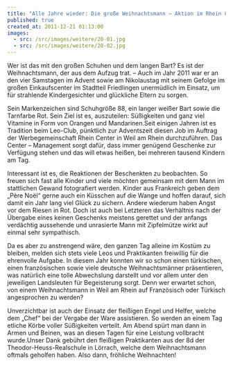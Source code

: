 ```yaml
---
title: "Alle Jahre wieder: Die große Weihnachtsmann – Aktion im Rhein Center"
published: true
created_at: 2011-12-21 01:13:00
images:
  - src: /src/images/weitere/20-01.jpg
  - src: /src/images/weitere/20-02.jpg
---
```


Wer ist das mit den großen Schuhen und dem langen Bart? Es ist der Weihnachtsmann, der aus dem Aufzug trat. – Auch im Jahr 2011 war er an den vier Samstagen im Advent sowie am Nikolaustag mit seinem Gefolge im großen Einkaufscenter im Stadtteil Friedlingen unermüdlich im Einsatz, um für strahlende Kindergesichter und glückliche Eltern zu sorgen.

Sein Markenzeichen sind Schuhgröße 88, ein langer weißer Bart sowie die Tarnfarbe Rot. Sein Ziel ist es, auszuteilen: Süßigkeiten und ganz viel Vitamine in Form von Orangen und Mandarinen.Seit einigen Jahren ist es Tradition beim Leo-Club, pünktlich zur Adventszeit diesen Job im Auftrag der Werbegemeinschaft Rhein Center in Weil am Rhein durchzuführen. Das Center – Management sorgt dafür, dass immer genügend Geschenke zur Verfügung stehen und das will etwas heißen, bei mehreren tausend Kindern am Tag.

Interessant ist es, die Reaktionen der Beschenkten zu beobachten. So freuen sich fast alle Kinder und viele möchten gemeinsam mit dem Mann im stattlichen Gewand fotografiert werden. Kinder aus Frankreich geben dem „Père Noël“ gerne auch ein Küsschen auf die Wange und hoffen darauf, sich damit ein Jahr lang viel Glück zu sichern. Andere wiederum haben Angst vor dem Riesen in Rot. Doch ist auch bei Letzteren das Verhältnis nach der Übergabe eines keinen Geschenks meistens gerettet und der anfangs verdächtig aussehende und unrasierte Mann mit Zipfelmütze wirkt auf einmal sehr sympathisch.

Da es aber zu anstrengend wäre, den ganzen Tag alleine im Kostüm zu bleiben, melden sich stets viele Leos und Praktikanten freiwillig für die ehrenvolle Aufgabe. In diesem Jahr konnten wir so schon einen türkischen, einen französischen sowie viele deutsche Weihnachtsmänner präsentieren, was natürlich eine tolle Abwechslung darstellt und vor allem unter den jeweiligen Landsleuten für Begeisterung sorgt. Denn wer erwartet schon, von einem Weihnachtsmann in Weil am Rhein auf Französisch oder Türkisch angesprochen zu werden?

Unverzichtbar ist auch der Einsatz der fleißigen Engel und Helfer, welche dem „Chef“ bei der Vergabe der Ware assistieren. So werden an einem Tag etliche Körbe voller Süßigkeiten verteilt. Am Abend spürt man dann in Armen und Beinen, was an diesen Tagen für eine Leistung vollbracht wurde.Unser Dank gebührt den fleißigen Praktikanten aus der 8d der Theodor-Heuss-Realschule in Lörrach, welche dem Weihnachtsmann oftmals geholfen haben. Also dann, fröhliche Weihnachten!
